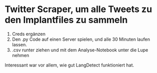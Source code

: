 # Twitter Scraper, um alle Tweets zu den Implantfiles zu sammeln

1. Creds ergänzen
2. Den .py Code auf einen Server spielen, und alle 30 Minuten laufen lassen.
3. .csv runter ziehen und mit dem Analyse-Notebook unter die Lupe nehmen

Interessant war vor allem, wie gut LangDetect funktioniert hat.
